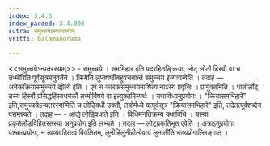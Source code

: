 ```yaml
---
index: 3.4.3
index_padded: 3.4.003
sutra: समुच्चयेऽन्यतरस्याम्
vritti: balamanorama

---
```

<<समुच्चयेऽन्यतरस्याम्>> - समुच्चये । समभिहार इति पदरहितङ्क्रिया, लोट् लोटौ हिस्वौ वा च तध्मो॑रिति पूर्वसूत्रमनुवर्तते । क्रियेति लुप्तषष्ठीबहुवचनान्तं समुच्चय इत्यत्रान्वेति । तदाह —  अनेकक्रियासमुच्चये द्योत्ये इति । एवं च कारकसमुच्चयमाश्रित्य नाऽस्य प्रवृत्तिः । प्रागुक्तमिति । धातोर्लोट्, तस्य हिस्वौ प्रसिद्धहिस्वधर्मकौ तध्मोर्विषये वा इत्युक्तमित्यर्थः । यथाविध्यनुप्रयोगः । "क्रियासमभिहारे" इति,समुच्चयेऽन्यतरस्या॑मिति च लोड्विधी उक्तौ, तयोर्मध्ये यत्पूर्वसूत्रं "क्रियासमभिहारे" इति, तदेतत्पूर्वशब्देन परामृश्यते । तदाह — - आद्ये लोड्विधाते इति । विधिमनतिक्रम्य यथाविधि । यस्याः प्रकृतेर्लोडविहितस्तस्या अनुप्रयोग इति लभ्यते । तदाह —  लोट्प्रकृतिभूत एवेति । अत्राऽनुप्रयोगः पश्चात्प्रयोगः, न त्वव्यवहितत्वं विवक्षितम्, लुनीहिलुनीहीत्येवायं लुनाती॑ति भाष्यप्रोगाल्लिङ्गात् । 